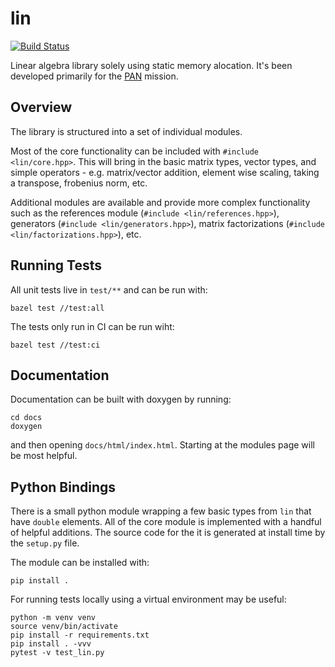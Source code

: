 
# lin

[![Build Status](https://travis-ci.com/kkrol27/lin.svg?branch=master)](https://travis-ci.com/kkrol27/lin)

Linear algebra library solely using static memory alocation. It's been developed primarily for the [PAN](https://github.com/pathfinder-for-autonomous-navigation) mission.

## Overview

The library is structured into a set of individual modules.

Most of the core functionality can be included with `#include <lin/core.hpp>`. This will bring in the basic matrix types, vector types, and simple operators - e.g. matrix/vector addition, element wise scaling, taking a transpose, frobenius norm, etc.

Additional modules are available and provide more complex functionality such as the references module (`#include <lin/references.hpp>`), generators (`#include <lin/generators.hpp>`), matrix factorizations (`#include <lin/factorizations.hpp>`), etc.

## Running Tests

All unit tests live in `test/**` and can be run with:

    bazel test //test:all

The tests only run in CI can be run wiht:

    bazel test //test:ci

## Documentation

Documentation can be built with doxygen by running:

    cd docs
    doxygen

and then opening `docs/html/index.html`. Starting at the modules page will be most helpful.

## Python Bindings

There is a small python module wrapping a few basic types from `lin` that have `double` elements. All of the core module is implemented with a handful of helpful additions. The source code for the it is generated at install time by the `setup.py` file.

The module can be installed with:

    pip install .

For running tests locally using a virtual environment may be useful:

    python -m venv venv
    source venv/bin/activate
    pip install -r requirements.txt
    pip install . -vvv
    pytest -v test_lin.py
